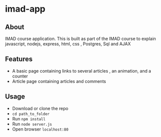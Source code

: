 # imad-app

## About
IMAD course application. This is built as part of the IMAD course to explain javascript, nodejs, express, html, css , Postgres, Sql and AJAX

## Features
* A basic page containing links to several articles , an animation, and  a counter
* Article page containing articles and comments

## Usage
* Download or clone the repo
* ``` cd path_to_folder ```
* Run ```npm install```
* Run ```node server.js```
* Open browser ```localhost:80```
